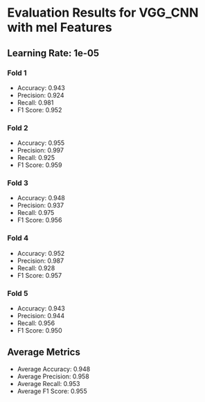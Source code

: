 # Evaluation Results for VGG_CNN with mel Features
## Learning Rate: 1e-05

### Fold 1
- Accuracy: 0.943
- Precision: 0.924
- Recall: 0.981
- F1 Score: 0.952

### Fold 2
- Accuracy: 0.955
- Precision: 0.997
- Recall: 0.925
- F1 Score: 0.959

### Fold 3
- Accuracy: 0.948
- Precision: 0.937
- Recall: 0.975
- F1 Score: 0.956

### Fold 4
- Accuracy: 0.952
- Precision: 0.987
- Recall: 0.928
- F1 Score: 0.957

### Fold 5
- Accuracy: 0.943
- Precision: 0.944
- Recall: 0.956
- F1 Score: 0.950

## Average Metrics
- Average Accuracy: 0.948
- Average Precision: 0.958
- Average Recall: 0.953
- Average F1 Score: 0.955
